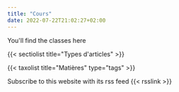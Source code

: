 ```yaml
---
title: "Cours"
date: 2022-07-22T21:02:27+02:00
---
```


You'll find the classes here

{{< sectiolist title="Types d'articles" >}}

{{< taxolist title="Matières" type="tags" >}}

Subscribe to this website with its rss feed {{< rsslink >}}
